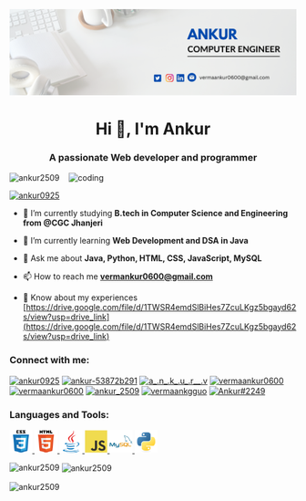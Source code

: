 ![logo](https://github.com/ankur2509/ankur2509/blob/main/banner.png)

<h1 align="center">Hi 👋, I'm Ankur</h1>
<h3 align="center">A passionate Web developer and programmer</h3>

<img align="right" alt="coding" width ="400" src="(https://www.google.com/url?sa=i&url=https%3A%2F%2Fyourbutlerspantry.com%2F%3Fw%3Dfunny-gifs-coding-gif-ff-xEJ39XTd&psig=AOvVaw1Da0kgar-zwXZCBt_FLqKU&ust=1720767277222000&source=images&cd=vfe&opi=89978449&ved=0CBAQjRxqFwoTCPj9xOiznocDFQAAAAAdAAAAABAZ)">

<p align="left"> <img src="https://komarev.com/ghpvc/?username=ankur2509&label=Profile%20views&color=0e75b6&style=flat" alt="ankur2509" /> </p>

<p align="left"> <a href="https://twitter.com/ankur0925" target="blank"><img src="https://img.shields.io/twitter/follow/ankur0925?logo=twitter&style=for-the-badge" alt="ankur0925" /></a> </p>

- 🔭 I’m currently studying **B.tech in Computer Science and Engineering from @CGC Jhanjeri**

- 🌱 I’m currently learning **Web Development and DSA in Java**

- 💬 Ask me about **Java, Python, HTML, CSS, JavaScript, MySQL**

- 📫 How to reach me **vermankur0600@gmail.com**

- 📄 Know about my experiences [https://drive.google.com/file/d/1TWSR4emdSlBiHes7ZcuLKgz5bgayd62s/view?usp=drive_link](https://drive.google.com/file/d/1TWSR4emdSlBiHes7ZcuLKgz5bgayd62s/view?usp=drive_link)

<h3 align="left">Connect with me:</h3>
<p align="left">
<a href="https://twitter.com/ankur0925" target="blank"><img align="center" src="https://raw.githubusercontent.com/rahuldkjain/github-profile-readme-generator/master/src/images/icons/Social/twitter.svg" alt="ankur0925" height="30" width="40" /></a>
<a href="https://linkedin.com/in/ankur-53872b291" target="blank"><img align="center" src="https://raw.githubusercontent.com/rahuldkjain/github-profile-readme-generator/master/src/images/icons/Social/linked-in-alt.svg" alt="ankur-53872b291" height="30" width="40" /></a>
<a href="https://instagram.com/a_.n_.k_.u_.r__.v" target="blank"><img align="center" src="https://raw.githubusercontent.com/rahuldkjain/github-profile-readme-generator/master/src/images/icons/Social/instagram.svg" alt="a_.n_.k_.u_.r__.v" height="30" width="40" /></a>
<a href="https://www.codechef.com/users/vermaankur0600" target="blank"><img align="center" src="https://cdn.jsdelivr.net/npm/simple-icons@3.1.0/icons/codechef.svg" alt="vermaankur0600" height="30" width="40" /></a>
<a href="https://www.hackerrank.com/vermaankur0600" target="blank"><img align="center" src="https://raw.githubusercontent.com/rahuldkjain/github-profile-readme-generator/master/src/images/icons/Social/hackerrank.svg" alt="vermaankur0600" height="30" width="40" /></a>
<a href="https://www.leetcode.com/ankur_2509" target="blank"><img align="center" src="https://raw.githubusercontent.com/rahuldkjain/github-profile-readme-generator/master/src/images/icons/Social/leet-code.svg" alt="ankur_2509" height="30" width="40" /></a>
<a href="https://auth.geeksforgeeks.org/user/vermaankgguo" target="blank"><img align="center" src="https://raw.githubusercontent.com/rahuldkjain/github-profile-readme-generator/master/src/images/icons/Social/geeks-for-geeks.svg" alt="vermaankgguo" height="30" width="40" /></a>
<a href="https://discord.gg/Ankur#2249" target="blank"><img align="center" src="https://raw.githubusercontent.com/rahuldkjain/github-profile-readme-generator/master/src/images/icons/Social/discord.svg" alt="Ankur#2249" height="30" width="40" /></a>
</p>

<h3 align="left">Languages and Tools:</h3>
<p align="left"> <a href="https://www.w3schools.com/css/" target="_blank" rel="noreferrer"> <img src="https://raw.githubusercontent.com/devicons/devicon/master/icons/css3/css3-original-wordmark.svg" alt="css3" width="40" height="40"/> </a> <a href="https://www.w3.org/html/" target="_blank" rel="noreferrer"> <img src="https://raw.githubusercontent.com/devicons/devicon/master/icons/html5/html5-original-wordmark.svg" alt="html5" width="40" height="40"/> </a> <a href="https://www.java.com" target="_blank" rel="noreferrer"> <img src="https://raw.githubusercontent.com/devicons/devicon/master/icons/java/java-original.svg" alt="java" width="40" height="40"/> </a> <a href="https://developer.mozilla.org/en-US/docs/Web/JavaScript" target="_blank" rel="noreferrer"> <img src="https://raw.githubusercontent.com/devicons/devicon/master/icons/javascript/javascript-original.svg" alt="javascript" width="40" height="40"/> </a> <a href="https://www.mysql.com/" target="_blank" rel="noreferrer"> <img src="https://raw.githubusercontent.com/devicons/devicon/master/icons/mysql/mysql-original-wordmark.svg" alt="mysql" width="40" height="40"/> </a> <a href="https://www.python.org" target="_blank" rel="noreferrer"> <img src="https://raw.githubusercontent.com/devicons/devicon/master/icons/python/python-original.svg" alt="python" width="40" height="40"/> </a> </p>

<p><img align="left" src="https://github-readme-stats.vercel.app/api/top-langs?username=ankur2509&show_icons=true&locale=en&layout=compact" alt="ankur2509" /></p>

<p>&nbsp;<img align="center" src="https://github-readme-stats.vercel.app/api?username=ankur2509&show_icons=true&locale=en" alt="ankur2509" /></p>

<p><img align="center" src="https://github-readme-streak-stats.herokuapp.com/?user=ankur2509&" alt="ankur2509" /></p>
